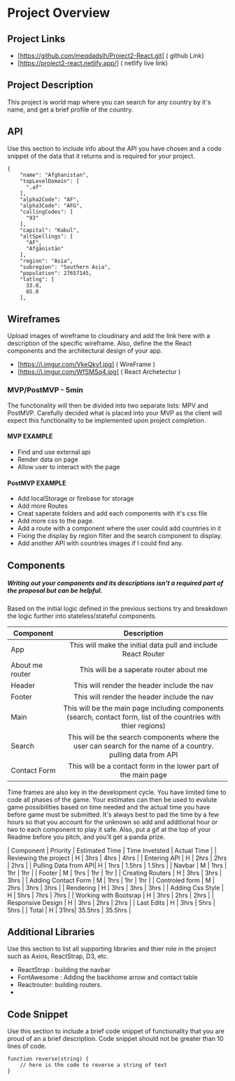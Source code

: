 # Project Overview

## Project Links

- [https://github.com/meqdadslh/Project2-React.git] ( github Link)
- [https://project2-react.netlify.app/] ( netlify live link)

## Project Description

This project is world map where you can search for any country by it's name, and get a brief profile of the country. 

## API

Use this section to include info about the API you have chosen and a code snippet of the data that it returns and is required for your project. 


```
{
    "name": "Afghanistan",
    "topLevelDomain": [
      ".af"
    ],
    "alpha2Code": "AF",
    "alpha3Code": "AFG",
    "callingCodes": [
      "93"
    ],
    "capital": "Kabul",
    "altSpellings": [
      "AF",
      "Afġānistān"
    ],
    "region": "Asia",
    "subregion": "Southern Asia",
    "population": 27657145,
    "latlng": [
      33.0,
      65.0
    ],
```


## Wireframes

Upload images of wireframe to cloudinary and add the link here with a description of the specific wireframe. Also, define the the React components and the architectural design of your app.

- [https://i.imgur.com/VkeQkyf.jpg] ( WireFrame )
- [https://i.imgur.com/WfSMSq4.jpg] ( React Archetectur )


### MVP/PostMVP - 5min

The functionality will then be divided into two separate lists: MPV and PostMVP.  Carefully decided what is placed into your MVP as the client will expect this functionality to be implemented upon project completion.  

#### MVP EXAMPLE
- Find and use external api 
- Render data on page 
- Allow user to interact with the page

#### PostMVP EXAMPLE

- Add localStorage or firebase for storage
- Add more Routes
- Creat saperate folders and add each components with it's css file
- Add more css to the page.
- Add a route with a component where the user could add countries in it
- Fixing the display by region filter and the search component to display. 
- Add another API with countries images if I could find any. 

## Components
##### Writing out your components and its descriptions isn't a required part of the proposal but can be helpful.

Based on the initial logic defined in the previous sections try and breakdown the logic further into stateless/stateful components. 

| Component | Description | 
| --- | :---: |  
| App | This will make the initial data pull and include React Router| 
| About me router | This will be a saperate router about me| 
| Header | This will render the header include the nav | 
| Footer | This will render the header include the nav | 
| Main | This will be the main page including components (search, contact form, list of the countries with thier regions) | 
| Search | This will be the search components where the user can search for the name of a country. pulling data from API | 
| Contact Form | This will be a contact form in the lower part of the main page | 



Time frames are also key in the development cycle.  You have limited time to code all phases of the game.  Your estimates can then be used to evalute game possibilities based on time needed and the actual time you have before game must be submitted. It's always best to pad the time by a few hours so that you account for the unknown so add and additional hour or two to each component to play it safe. Also, put a gif at the top of your Readme before you pitch, and you'll get a panda prize.

| Component | Priority | Estimated Time | Time Invetsted | Actual Time |
| Reviewing the project | H | 3hrs | 4hrs | 4hrs |
| Entering API | H | 2hrs | 2hrs | 2hrs |
| Pulling Data from API| H | 1hrs | 1.5hrs | 1.5hrs |
| Navbar | M | 1hrs | 1hr | 1hr |
| Footer | M | 1hrs | 1hr | 1hr |
| Creating Routers | H | 3hrs | 3hrs | 3hrs |
| Adding Contact Form | M | 1hrs | 1hr | 1hr |
| Controled form | M | 2hrs | 3hrs | 3hrs |
| Rendering | H | 3hrs | 3hrs | 3hrs |
| Adding Css Style | H | 5hrs | 7hrs | 7hrs |
| Working with Bootsrap | H | 3hrs | 2hrs | 2hrs |
| Responsive Design | H | 3hrs | 2hrs | 2hrs |
| Last Edits | H | 3hrs | 5hrs | 5hrs |
| Total | H | 31hrs| 35.5hrs | 35.5hrs |

## Additional Libraries
 Use this section to list all supporting libraries and thier role in the project such as Axios, ReactStrap, D3, etc. 
 - ReactStrap : building the navbar 
 - FontAwesome : Adding the backhome arrow and contact table
 - Reactrouter: building routers. 
 - 

## Code Snippet

Use this section to include a brief code snippet of functionality that you are proud of an a brief description.  Code snippet should not be greater than 10 lines of code. 

```
function reverse(string) {
	// here is the code to reverse a string of text
}
```
